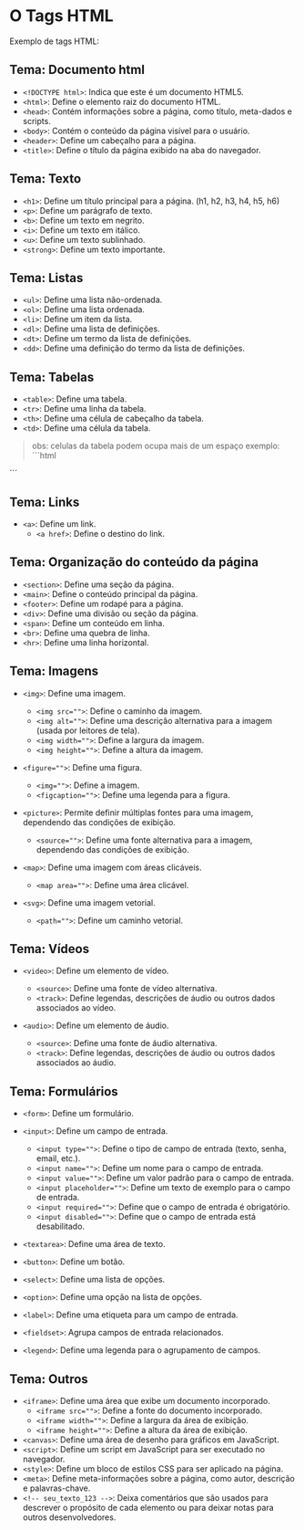 # O Tags HTML
Exemplo de tags HTML:
## Tema: Documento html
- ```<!DOCTYPE html>```: Indica que este é um documento HTML5.
- ```<html>```: Define o elemento raiz do documento HTML.
- ```<head>```: Contém informações sobre a página, como título, meta-dados e scripts.
- ```<body>```: Contém o conteúdo da página visível para o usuário.
- ```<header>```: Define um cabeçalho para a página.
- ```<title>```: Define o título da página exibido na aba do navegador.
## Tema: Texto
- ```<h1>```: Define um título principal para a página. (h1, h2, h3, h4, h5, h6)
- ```<p>```: Define um parágrafo de texto.
- ```<b>```: Define um texto em negrito.
- ```<i>```: Define um texto em itálico.
- ```<u>```: Define um texto sublinhado.
- ```<strong>```: Define um texto importante.

## Tema: Listas
- ```<ul>```: Define uma lista não-ordenada.
- ```<ol>```: Define uma lista ordenada.
- ```<li>```: Define um item da lista.
- ```<dl>```: Define uma lista de definições.
- ```<dt>```: Define um termo da lista de definições.
- ```<dd>```: Define uma definição do termo da lista de definições.
## Tema: Tabelas
- ```<table>```: Define uma tabela.
- ```<tr>```: Define uma linha da tabela.
- ```<th>```: Define uma célula de cabeçalho da tabela.
- ```<td>```: Define uma célula da tabela.
> obs: celulas da tabela podem ocupa mais de um espaço exemplo: 
´´´html
<th rowspan="3"; colspan="2"; bgcolor="white"></th>
<!-- neste caso falamos que tem 3 linha 2 colunas e a cor de fundo e branca -->
´´´

## Tema: Links
- ```<a>```: Define um link.
    - ```<a href>```: Define o destino do link.

## Tema: Organização do conteúdo da página
- ```<section>```: Define uma seção da página.
- ```<main>```: Define o conteúdo principal da página.
- ```<footer>```: Define um rodapé para a página. 
- ```<div>```: Define uma divisão ou seção da página.
- ```<span>```: Define um conteúdo em linha.
- ```<br>```: Define uma quebra de linha.
- ```<hr>```: Define uma linha horizontal.
## Tema: Imagens
- ```<img>```: Define uma imagem.
    - ``` <img src=""> ```: Define o caminho da imagem.
    - ```<img alt="">```: Define uma descrição alternativa para a imagem (usada por leitores de tela).
    - ```<img width="">```: Define a largura da imagem.
    - ```<img height="">```: Define a altura da imagem.

- ```<figure="">```: Define uma figura.

    - ```<img="">```: Define a imagem.
    - ```<figcaption="">```: Define uma legenda para a figura.
- ```<picture>```: Permite definir múltiplas fontes para uma imagem, dependendo das condições de exibição.
    - ```<source="">```: Define uma fonte alternativa para a imagem, dependendo das condições de exibição.
- ```<map>```: Define uma imagem com áreas clicáveis.

    - ```<map area="">```: Define uma área clicável.
- ```<svg>```: Define uma imagem vetorial.

    - ```<path="">```: Define um caminho vetorial.
## Tema: Vídeos

- ```<video>```: Define um elemento de vídeo.

    - ```<source>```: Define uma fonte de vídeo alternativa.
    - ```<track>```: Define legendas, descrições de áudio ou outros dados associados ao vídeo.
- ```<audio>```: Define um elemento de áudio.

    - ```<source>```: Define uma fonte de áudio alternativa.
    - ```<track>```: Define legendas, descrições de áudio ou outros dados associados ao áudio.

## Tema: Formulários
- ```<form>```: Define um formulário.
- ```<input>```: Define um campo de entrada.
    - ```<input type="">```: Define o tipo de campo de entrada (texto, senha, email, etc.).
    - ```<input name="">```: Define um nome para o campo de entrada.
    - ```<input value="">```: Define um valor padrão para o campo de entrada.
    - ```<input placeholder="">```: Define um texto de exemplo para o campo de entrada.
    - ```<input required="">```: Define que o campo de entrada é obrigatório.
    - ```<input disabled="">```: Define que o campo de entrada está desabilitado.

- ```<textarea>```: Define uma área de texto.
- ```<button>```: Define um botão.
- ```<select>```: Define uma lista de opções.
- ```<option>```: Define uma opção na lista de opções.
- ```<label>```: Define uma etiqueta para um campo de entrada.
- ```<fieldset>```: Agrupa campos de entrada relacionados.
- ```<legend>```: Define uma legenda para o agrupamento de campos.
## Tema: Outros

- ```<iframe>```: Define uma área que exibe um documento incorporado.
    - ```<iframe src="">```: Define a fonte do documento incorporado.
    - ```<iframe width="">```: Define a largura da área de exibição.
    - ```<iframe height="">```: Define a altura da área de exibição.
- ```<canvas>```: Define uma área de desenho para gráficos em JavaScript.
- ```<script>```: Define um script em JavaScript para ser executado no navegador.
- ```<style>```: Define um bloco de estilos CSS para ser aplicado na página.
- ```<meta>```: Define meta-informações sobre a página, como autor, descrição e palavras-chave.
- ```<!-- seu_texto_123 -->```: Deixa comentários que são usados para descrever o propósito de cada elemento ou para deixar notas para outros desenvolvedores.
